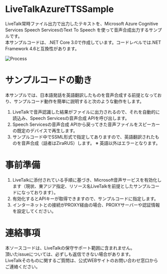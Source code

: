 # LiveTalkAzureTTSSample
LiveTalk常時ファイル出力で出力したテキストを、Microsoft Azure Cognitive Services Speech ServicesのText To Speech を使って音声合成出力するサンプルです。  
本サンプルコードは、.NET Core 3.0で作成しています。コードレベルでは.NET Framework 4.6と互換性があります。

![Process](https://github.com/FujitsuSSL-LiveTalk/LiveTalkAzureTTSSample/blob/images/README.png)

# サンプルコードの動き
本サンプルでは、日本語発話を英語翻訳したものを音声合成する前提となっており、サンプルコード動作を簡単に説明すると次のような動作をします。  
1. LiveTalkで音声認識した結果がファイルに出力されるので、それを自動的に読込み、Speech Servicesの音声合成 APIを呼び出します。
2. Speech Servicesの音声合成 APIから戻ってきた音声ファイルをスピーカーの既定のデバイスで再生します。
3. サンプルコード中でSSML形式で指定してありますので、英語翻訳されたものを音声合成（話者はZiraRUS）します。
※ 英語以外はエラーとなります。


# 事前準備
1. LiveTalkに添付されている手順に基づき、Microsoft音声サービスを有効化します（現状、東アジア指定、リソース名LiveTalkを前提としたサンプルコードになっております）。
2. 有効化するとAPIキーが取得できますので、サンプルコードに指定します。
3. インターネットとの接続がPROXY経由の場合、PROXYサーバーや認証情報を設定してください。

# 連絡事項
本ソースコードは、LiveTalkの保守サポート範囲に含まれません。  
頂いたissueについては、必ずしも返信できない場合があります。  
LiveTalkそのものに関するご質問は、公式WEBサイトのお問い合わせ窓口からご連絡ください。
